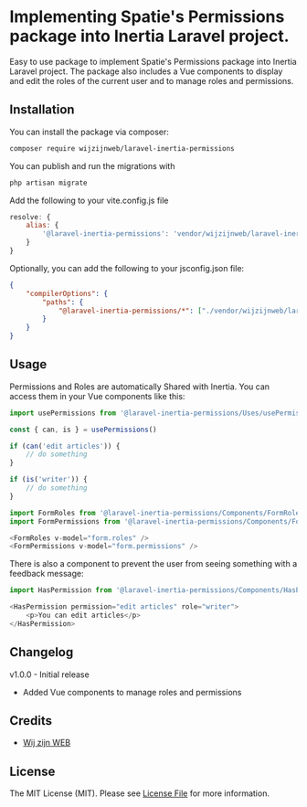 # Implementing Spatie's Permissions package into Inertia Laravel project.

Easy to use package to implement Spatie's Permissions package into Inertia Laravel project. The package also includes 
a Vue components to display and edit the roles of the current user and to manage roles and permissions.

## Installation

You can install the package via composer:

```bash
composer require wijzijnweb/laravel-inertia-permissions
```

You can publish and run the migrations with

```bash
php artisan migrate
```

Add the following to your vite.config.js file
    
```js
resolve: {
    alias: {
        '@laravel-inertia-permissions': 'vendor/wijzijnweb/laravel-inertia-permissions/resources/js'
    }
}
```

Optionally, you can add the following to your jsconfig.json file:
```json
{
    "compilerOptions": {
        "paths": {
            "@laravel-inertia-permissions/*": ["./vendor/wijzijnweb/laravel-inertia-permissions/resources/js/*"]
        }
    }
}
```

[//]: # (Optionally, you can publish the views using)

[//]: # ()
[//]: # (```bash)

[//]: # (php artisan vendor:publish --tag=":package_slug-views")

[//]: # (```)

## Usage

Permissions and Roles are automatically Shared with Inertia. 
You can access them in your Vue components like this:

```js
import usePermissions from '@laravel-inertia-permissions/Uses/usePermissions.js';

const { can, is } = usePermissions()

if (can('edit articles')) {
    // do something
}

if (is('writer')) {
    // do something
}
```

```js
import FormRoles from '@laravel-inertia-permissions/Components/FormRoles.vue';
import FormPermissions from '@laravel-inertia-permissions/Components/FormPermissions.vue';

<FormRoles v-model="form.roles" />
<FormPermissions v-model="form.permissions" />
```

There is also a component to prevent the user from seeing something with a feedback message:

```js
import HasPermission from '@laravel-inertia-permissions/Components/HasPermission.vue';

<HasPermission permission="edit articles" role="writer">
    <p>You can edit articles</p>
</HasPermission>
```


## Changelog

v1.0.0 - Initial release
- Added Vue components to manage roles and permissions

## Credits

- [Wij zijn WEB](https://github.com/wijzijnweb)

## License

The MIT License (MIT). Please see [License File](LICENSE.md) for more information.
